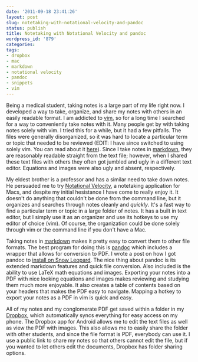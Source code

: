 ```yaml
---
date: '2011-09-18 23:41:26'
layout: post
slug: notetaking-with-notational-velocity-and-pandoc
status: publish
title: Notetaking with Notational Velocity and pandoc
wordpress_id: '879'
categories:
tags:
- dropbox
- mac
- markdown
- notational velocity
- pandoc
- snippets
- vim
---
```


Being a medical student, taking notes is a large part of my life right now.  I developed a way to take, organize, and share my notes with others in an easily readable format. I am addicted to [vim](http://www.vim.org/), so for a long time I searched for a way to conveniently take notes with it. Many people get by with taking notes solely with vim. I tried this for a while, but it had a few pitfalls. The files were generally disorganized, so it was hard to locate a particular term or topic that needed to be reviewed (EDIT: I have since switched to using solely vim. You can read about it [here](http://connermcd.com/blog/2011/10/21/notetaking-with-vim/)). Since I take notes in [markdown](http://daringfireball.net/projects/markdown/), they are reasonably readable straight from the text file; however, when I shared these text files with others they often got jumbled and ugly in a different text editor. Equations and images were also ugly and absent, respectively.

My eldest brother is a professor and has a similar need to take down notes. He persuaded me to try [Notational Velocity](http://notational.net/), a notetaking application for Macs, and despite my initial hesistance I have come to really enjoy it. It doesn't do anything that couldn't be done from the command line, but it organizes and searches through notes cleanly and _quickly_. It's a fast way to find a particular term or topic in a large folder of notes. It has a built in text editor, but I simply use it as an organizer and use its hotkeys to use my editor of choice (vim). Of course, the organization could be done solely through vim or the command line if you don't have a Mac.

Taking notes in [markdown](http://daringfireball.net/projects/markdown/) makes it pretty easy to convert them to other file formats. The best program for doing this is [pandoc](http://johnmacfarlane.net/pandoc/) which includes a wrapper that allows for conversion to PDF. I wrote a post on how I got pandoc to [install on Snow Leopard](http://connermcd.com/blog/2011/05/15/using-pandoc-on-mac-osx/). The nice thing about pandoc is its extended markdown features and quick file conversion. Also included is the ability to use LaTeX math equations and images. Exporting your notes into a PDF with nice looking equations and images makes reviewing and studying them much more enjoyable. It also creates a table of contents based on your headers that makes the PDF easy to navigate.  Mapping a hotkey to export your notes as a PDF in vim is quick and easy.

All of my notes and my conglomerate PDF get saved within a folder in my [Dropbox](https://www.dropbox.com/), which automatically syncs everything for easy access on my phone.  The Dropbox app for Android allows me to edit the text files as well as view the PDF with images. This also allows me to easily share the folder with other students, and since the file format is PDF, everybody can use it. I use a public link to share my notes so that others cannot edit the file, but if you wanted to let others edit the documents, Dropbox has folder sharing options.
